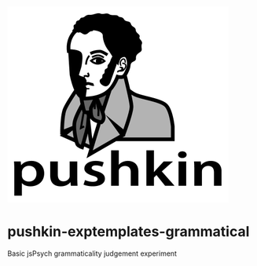 <img src="/web page/src/assets/pushkin_bw_w_text.png" height="400" width="450">

# pushkin-exptemplates-grammatical

Basic jsPsych grammaticality judgement experiment
